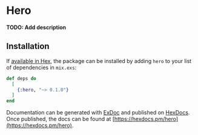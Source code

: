 # Hero

**TODO: Add description**

## Installation

If [available in Hex](https://hex.pm/docs/publish), the package can be installed
by adding `hero` to your list of dependencies in `mix.exs`:

```elixir
def deps do
  [
    {:hero, "~> 0.1.0"}
  ]
end
```

Documentation can be generated with [ExDoc](https://github.com/elixir-lang/ex_doc)
and published on [HexDocs](https://hexdocs.pm). Once published, the docs can
be found at [https://hexdocs.pm/hero](https://hexdocs.pm/hero).


